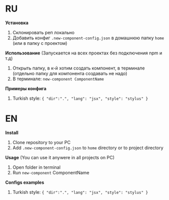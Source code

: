 # **RU**

**Установка**

1. Склонировать реп локально
2. Добавить конфиг `.new-component-config.json` в домашнюю папку `home` (или в папку с проектом)

**Использование**
(Запускается на всех проектах без подключения npm и т.д)
1. Открыть папку, в к-й хотим создать компонент, в терминале (отдельно папку для компонента создавать не надо)
2. В терминале: `new-component ComponentName`

**Примеры конфига**

1. Turkish style:
`
   {
       "dir":".",
       "lang": "jsx",
       "style": "stylus"
   }
`

# **EN**

**Install**

1. Clone repository to your PC
2. Add `.new-component-config.json` to `home` directory or to project directory

**Usage**
(You can use it anywere in all projects on PC)
1. Open folder in terminal
2. Run `new-component` ComponentName

**Configs examples**

1. Turkish style:
    `
        {
            "dir":".",
            "lang": "jsx",
            "style": "stylus"
        }
    `
